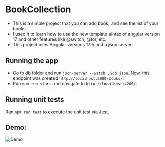 # BookCollection

- This is a simple project that you can add book, and see the list of your books.
- I used it to learn how to use the new template sintax of angular version 17 and other features like @switch, @for, etc.
- This project uses Angular versions 17th and a json server.

## Running the app

- Go to db folder and run `json-server --watch .\db.json`. Now, this endpoint was created `http://localhost:3000/books/`.
- Run `npm run start` and navigate to `http://localhost:4200/`.

## Running unit tests

Run `npm run test` to execute the unit test via [Jest](https://jestjs.io/).

## Demo:

![Demo](demo.gif)

